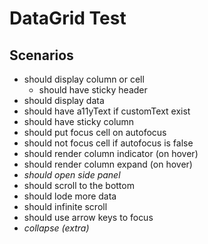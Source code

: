# DataGrid Test

## Scenarios

- should display column or cell
  - should have sticky header
- should display data
- should have a11yText if customText exist
- should have sticky column
- should put focus cell on autofocus
- should not focus cell if autofocus is false
- should render column indicator (on hover)
- should render column expand (on hover)
- _should open side panel_
- should scroll to the bottom
- should lode more data
- should infinite scroll
- should use arrow keys to focus
- _collapse (extra)_
